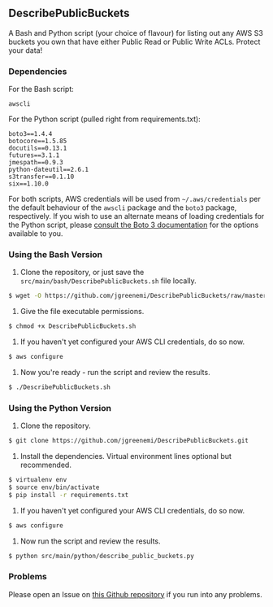 ## DescribePublicBuckets

A Bash and Python script (your choice of flavour) for listing out any AWS S3 buckets you own that have either Public Read or Public Write ACLs. Protect your data!

### Dependencies

For the Bash script:
```
awscli
```

For the Python script (pulled right from requirements.txt):
```
boto3==1.4.4
botocore==1.5.85
docutils==0.13.1
futures==3.1.1
jmespath==0.9.3
python-dateutil==2.6.1
s3transfer==0.1.10
six==1.10.0
```

For both scripts, AWS credentials will be used from `~/.aws/credentials` per the default behaviour of the `awscli` package and the `boto3` package, respectively. If you wish to use an alternate means of loading credentials for the Python script, please [consult the Boto 3 documentation](http://boto3.readthedocs.io/en/latest/guide/configuration.html) for the options available to you.

### Using the Bash Version

1. Clone the repository, or just save the `src/main/bash/DescribePublicBuckets.sh` file locally.
```bash
$ wget -O https://github.com/jgreenemi/DescribePublicBuckets/raw/master/src/main/bash/DescribePublicBuckets.sh
```
1. Give the file executable permissions.
```bash
$ chmod +x DescribePublicBuckets.sh
```
1. If you haven't yet configured your AWS CLI credentials, do so now.
```bash
$ aws configure
```
1. Now you're ready - run the script and review the results.
```bash
$ ./DescribePublicBuckets.sh
```

### Using the Python Version

1. Clone the repository.
```bash
$ git clone https://github.com/jgreenemi/DescribePublicBuckets.git
```
1. Install the dependencies. Virtual environment lines optional but recommended.
```bash
$ virtualenv env
$ source env/bin/activate
$ pip install -r requirements.txt
```
1. If you haven't yet configured your AWS CLI credentials, do so now.
```bash
$ aws configure
```
1. Now run the script and review the results.
```bash
$ python src/main/python/describe_public_buckets.py
```

### Problems

Please open an Issue on [this Github repository](https://github.com/jgreenemi/DescribePublicBuckets/issues) if you run into any problems.
